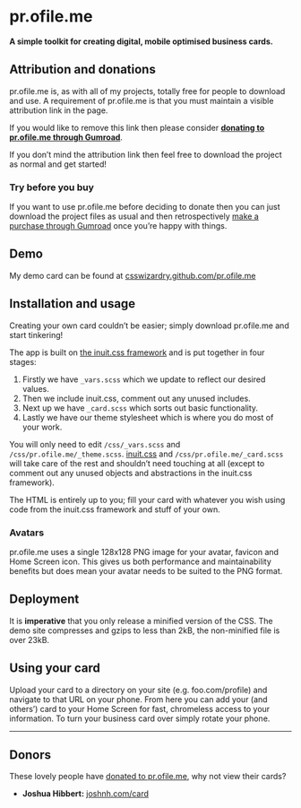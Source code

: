# pr.ofile.me

**A simple toolkit for creating digital, mobile optimised business cards.**

## Attribution and donations

pr.ofile.me is, as with all of my projects, totally free for people to download
and use. A requirement of pr.ofile.me is that you must maintain a visible
attribution link in the page.

If you would like to remove this link then please consider
**[donating to pr.ofile.me through Gumroad](http://gum.co/VqTV)**.

If you don’t mind the attribution link then feel free to download the project as
normal and get started!

### Try before you buy

If you want to use pr.ofile.me before deciding to donate then you can just
download the project files as usual and then retrospectively
[make a purchase through Gumroad](http://gum.co/VqTV) once you’re happy with
things.

## Demo

My demo card can be found at
[csswizardry.github.com/pr.ofile.me](http://csswizardry.github.com/pr.ofile.me)

## Installation and usage

Creating your own card couldn’t be easier; simply download pr.ofile.me and start
tinkering!

The app is built on [the inuit.css framework](http://inuitcss.com) and is put
together in four stages:

1. Firstly we have `_vars.scss` which we update to reflect our desired values.
2. Then we include inuit.css, comment out any unused includes.
3. Next up we have `_card.scss` which sorts out basic functionality.
4. Lastly we have our theme stylesheet which is where you do most of your work.

You will only need to edit `/css/_vars.scss` and `/css/pr.ofile.me/_theme.scss`.
[inuit.css](http://inuitcss.com) and `/css/pr.ofile.me/_card.scss` will take
care of the rest and shouldn’t need touching at all (except to comment out any
unused objects and abstractions in the inuit.css framework).

The HTML is entirely up to you; fill your card with whatever you wish using code
from the inuit.css framework and stuff of your own.

### Avatars

pr.ofile.me uses a single 128x128 PNG image for your avatar, favicon and Home
Screen icon. This gives us both performance and maintainability benefits but
does mean your avatar needs to be suited to the PNG format.

## Deployment

It is **imperative** that you only release a minified version of the CSS. The
demo site compresses and gzips to less than 2kB, the non-minified file is over
23kB.

## Using your card

Upload your card to a directory on your site (e.g. foo.com/profile) and navigate
to that URL on your phone. From here you can add your (and others’) card to your
Home Screen for fast, chromeless access to your information. To turn your
business card over simply rotate your phone.

---

## Donors

These lovely people have [donated to pr.ofile.me](http://gum.co/VqTV), why not
view their cards?

* **Joshua Hibbert:** [joshnh.com/card](http://joshnh.com/card/)

